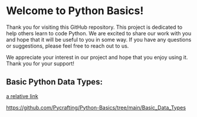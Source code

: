 # Welcome to Python Basics!

Thank you for visiting this GitHub repository. This project is dedicated to help others learn to code Python. We are excited to share our work with you and hope that it will be useful to you in some way. If you have any questions or suggestions, please feel free to reach out to us.

We appreciate your interest in our project and hope that you enjoy using it. Thank you for your support!

## Basic Python Data Types:
[a relative link](Basic_Data_Types)

https://github.com/Pycrafting/Python-Basics/tree/main/Basic_Data_Types
